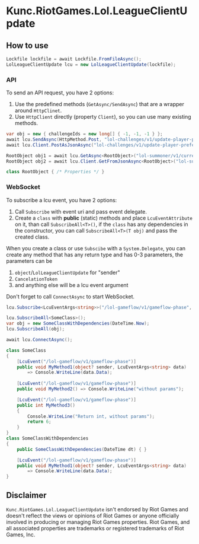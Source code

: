# Kunc.RiotGames.Lol.LeagueClientUpdate


## How to use
```cs
Lockfile lockfile = await Lockfile.FromFileAsync();
LolLeagueClientUpdate lcu = new LolLeagueClientUpdate(lockfile);
```

### API
To send an API request, you have 2 options:
1. Use the predefined methods (`GetAsync/SendAsync`) that are a wrapper around `HttpClinet`.
2. Use `HttpClient` directly (property `Client`), so you can use many existing methods. 

```cs
var obj = new { challengeIds = new long[] { -1, -1, -1 } };
await lcu.SendAsync(HttpMethod.Post, "lol-challenges/v1/update-player-preferences/", obj);
await lcu.Client.PostAsJsonAsync("lol-challenges/v1/update-player-preferences/", obj);

RootObject obj1 = await lcu.GetAsync<RootObject>("lol-summoner/v1/current-summoner");
RootObject obj2 = await lcu.Client.GetFromJsonAsync<RootObject>("lol-summoner/v1/current-summoner");

class RootObject { /* Properties */ }
```

### WebSocket
To subscribe a lcu event, you have 2 options:
1. Call `Subscribe` with event uri and pass event delegate.
2. Create a `class` with **public** (static) methods and place `LcuEventAttribute` on it, than call `SubscribeAll<T>()`, if the `class` has any dependencies in the constructor, you can call `SubscribeAll<T>(T obj)` and pass the created class.
 
When you create a class or use `Subscibe` with a `System.Delegate`, you can create any method that has any return type and has 0-3 parameters, the parameters can be 
1. `object`/`LolLeagueClientUpdate` for "sender"
2. `CancelationToken`
3. and anything else will be a lcu event argument

Don't forget to call `ConnectAsync` to start WebSocket.
```cs
lcu.Subscribe<LcuEventArgs<string>>("/lol-gameflow/v1/gameflow-phase", (sender, arg) => Console.WriteLine(arg.Data));

lcu.SubscribeAll<SomeClass>();
var obj = new SomeClassWithDependencies(DateTime.Now);
lcu.SubscribeAll(obj);

await lcu.ConnectAsync();

class SomeClass
{
    [LcuEvent("/lol-gameflow/v1/gameflow-phase")]
    public void MyMethod1(object? sender, LcuEventArgs<string> data) 
        => Console.WriteLine(data.Data);
        
    [LcuEvent("/lol-gameflow/v1/gameflow-phase")]
    public void MyMethod2() => Console.WriteLine("without params");

    [LcuEvent("/lol-gameflow/v1/gameflow-phase")]
    public int MyMethod3() 
    {
        Console.WriteLine("Return int, without params");
        return 6;
    }
}
class SomeClassWithDependencies
{
    public SomeClassWithDependencies(DateTime dt) { }

    [LcuEvent("/lol-gameflow/v1/gameflow-phase")]
    public void MyMethod1(object? sender, LcuEventArgs<string> data) 
        => Console.WriteLine(data.Data);
}
```

## Disclaimer
`Kunc.RiotGames.Lol.LeagueClientUpdate` isn't endorsed by Riot Games and doesn't reflect the views or opinions of Riot Games or anyone officially involved in producing or managing Riot Games properties. Riot Games, and all associated properties are trademarks or registered trademarks of Riot Games, Inc.
